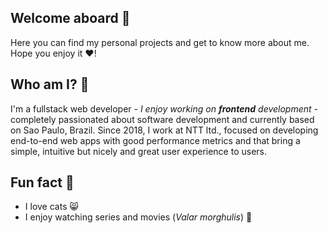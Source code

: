 ## Welcome aboard :rocket:

Here you can find my personal projects and get to know more about me. Hope you enjoy it :heart:!

## Who am I? :thinking:
 
I'm a fullstack web developer - <i>I enjoy working on **frontend** development</i> - completely passionated about software development and currently based on Sao Paulo, Brazil.
Since 2018, I work at NTT ltd., focused on developing end-to-end web apps with good performance metrics and that bring a simple, intuitive but nicely and great user experience to users.

## Fun fact :dancer:

- I love cats :smile_cat:
- I enjoy watching series and movies (<i>Valar morghulis</i>) :dragon_face:
